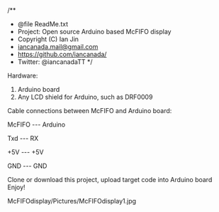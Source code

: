 /**
 * @file ReadMe.txt
 * Project: Open source Arduino based McFIFO display
 * Copyright (C) Ian Jin
 * iancanada.mail@gmail.com
 * https://github.com/iancanada/
 * Twitter: @iancanadaTT
 */

Hardware:
1. Arduino board
2. Any LCD shield for Arduino, such as DRF0009


Cable connections between McFIFO and Arduino board:

McFIFO --- Arduino

Txd --- RX

+5V --- +5V

GND  --- GND


Clone or download this project, upload target code into Arduino board
Enjoy!

McFIFOdisplay/Pictures/McFIFOdisplay1.jpg
